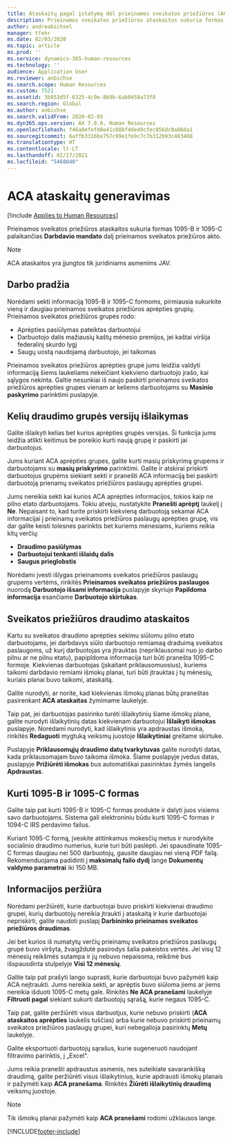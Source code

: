 ```yaml
---
title: Ataskaitų pagal įstatymą dėl prieinamos sveikatos priežiūros (ACA) generavimas
description: Prieinamos sveikatos priežiūros ataskaitos sukuria formas 1095-B ir 1095-C palaikančias **Darbdavio mandato** dalį prieinamos sveikatos priežiūros akto.
author: andreabichsel
manager: tfehr
ms.date: 02/03/2020
ms.topic: article
ms.prod: ''
ms.service: dynamics-365-human-resources
ms.technology: ''
audience: Application User
ms.reviewer: anbichse
ms.search.scope: Human Resources
ms.custom: 7521
ms.assetid: 3b953d5f-6325-4c9e-8b9b-6ab0458a73f8
ms.search.region: Global
ms.author: anbichse
ms.search.validFrom: 2020-02-03
ms.dyn365.ops.version: AX 7.0.0, Human Resources
ms.openlocfilehash: f46a8efefd8e41c08bf4de49cfec856dc0a86da1
ms.sourcegitcommit: 6affb3316be757c99e1fe9c7c7b312b93c483408
ms.translationtype: HT
ms.contentlocale: lt-LT
ms.lasthandoff: 02/17/2021
ms.locfileid: "5468040"
---
```

# <a name="generate-aca-reports"></a>ACA ataskaitų generavimas

[!include [Applies to Human Resources](../includes/applies-to-hr.md)]

Prieinamos sveikatos priežiūros ataskaitos sukuria formas 1095-B ir 1095-C palaikančias **Darbdavio mandato** dalį prieinamos sveikatos priežiūros akto.

> [!NOTE]
> ACA ataskaitos yra įjungtos tik juridiniams asmenims JAV.

## <a name="getting-started"></a>Darbo pradžia

Norėdami sekti informaciją 1095-B ir 1095-C formoms, pirmiausia sukurkite vieną ir daugiau prieinamos sveikatos priežiūros aprėpties grupių. Prieinamos sveikatos priežiūros grupės rodo:

- Aprėpties pasiūlymas pateiktas darbuotojui
- Darbuotojo dalis mažiausių kaštų mėnesio premijos, jei kaštai viršija federalinį skurdo lygį
- Saugų uostą naudojamą darbuotojo, jei taikomas

Prieinamos sveikatos priežiūros aprėpties grupė jums leidžia valdyti informaciją šiems laukeliams nekeičiant kiekvieno darbuotojo įrašo, kai sąlygos nekinta. Galtie nesunkiai iš naujo paskirti prieinamos sveikatos priežiūros aprėpties grupes vienam ar keliems darbuotojams su **Masinio paskyrimo** parinktimi puslapyje.

## <a name="maintaining-multiple-versions-of-a-coverage-group"></a>Kelių draudimo grupės versijų išlaikymas

Galite išlaikyti kelias bet kurios aprėpties grupės versijas. Ši funkcija jums leidžia atlikti keitimus be poreikio kurti naują grupę ir paskirti jai darbuotojus. 

Jums kuriant ACA aprėpties grupes, galite kurti masių priskyrimą grupėms ir darbuotojams su **masių priskyrimo** parinktimi. Galite ir atskirai priskirti darbuotojus grupėms siekiant sekti ir pranešti ACA informaciją bei paskirti darbuotoją prienamų sveikatos priežiūros paslaugų aprėpties grupei.

Jums nereikia sekti kai kurios ACA aprėpties informacijos, tokios kaip ne pilno etato darbuotojams. Tokiu atveju, nustatykite **Pranešti aprėptį** laukelį į **Ne**. Nepaisant to, kad turite priskirti kiekvieną darbuotoją sekamai ACA informacijai į prieinamų sveikatos priežiūros paslaugų aprėpties grupę, vis dar galite keisti tolesnes parinktis bet kuriems mėnesiams, kuriems reikia kitų verčių:

- **Draudimo pasiūlymas**
- **Darbuotojui tenkanti išlaidų dalis**
- **Saugus prieglobstis**

Norėdami įvesti išlygas prieinamoms sveikatos priežiūros paslaugų grupems vertėms, rinkitės **Prieinamos sveikatos priežiūros paslaugos** nuorodą **Darbuotojo išsami informacija** puslapyje skyriuje **Papildoma informacija** esančiame **Darbuotojo skirtukas**.

## <a name="reporting-health-care-coverage"></a>Sveikatos priežiūros draudimo ataskaitos

Kartu su sveikatos draudimo aprėpties sekimu siūlomu pilno etato darbuotojams, jei darbdavys siūlo darbuotojo remiamaą draduimą sveikatos paslaugoms, už kurį darbuotojas yra įtrauktas (nepriklausomai nuo jo darbo pilnu ar ne pilnu etatu), papipldoma informacija turi būti pranešta 1095-C formoje. Kiekvienas darbuotojas (įskaitant priklausomuosius), kuriems taikomi darbdavio remiami išmokų planai, turi būti įtrauktas į tų mėnesių, kuriais planai buvo taikomi, ataskaitą. 

Galite nurodyti, ar norite, kad kiekvienas išmokų planas būtų praneštas pasirenkant **ACA ataskaitas** žymimame laukelyje.

Taip pat, jei darbuotojas pasirinko turėti išlaikytinių šiame išmokų plane, galite nurodyti išlaikytinių datas kiekvienam darbuotojui **Išlaikyti išmokas** puslapyje. Norėdami nurodyti, kad išlaikytinis yra apdraustas išmoka, rinkitės **Redaguoti** mygtuką veiksmų juostoje **Išlaikytiniai** greitame skirtuke.

Puslapyje **Priklausomųjų draudimo datų tvarkytuvas** galite nurodyti datas, kada priklausomajam buvo taikoma išmoka. Šiame puslapyje įvedus datas, puslapyje **Prižiūrėti išmokas** bus automatiškai pasirinktas žymės langelis **Apdraustas**.

## <a name="generate-1095-b-and-1095-c-forms"></a>Kurti 1095-B ir 1095-C formas

Galite taip pat kurti 1095-B ir 1095-C formas produkte ir dalyti juos visiems savo darbuotojams. Sistema gali elektroniniu būdu kurti 1095-C formas ir 1094-C IRS perdavimo failus.  

Kuriant 1095-C formą, įveskite atitinkamus mokesčių metus ir nurodykite socialinio draudimo numerius, kurie turi būti paslėpti. Jei spausdinate 1095-C formas daugiau nei 500 darbuotojų, gausite daugiau nei vieną PDF failą. Rekomenduojama padidinti į **maksimalų failo dydį** lange **Dokumentų valdymo parametrai** iki 150 MB.

## <a name="viewing-information"></a>Informacijos peržiūra

Norėdami peržiūrėti, kurie darbuotojai buvo priskirti kiekvienai draudimo grupei, kurių darbuotojų nereikia įtraukti į ataskaitą ir kurie darbuotojai nepriskirti, galite naudoti puslapį **Darbininko prieinamos sveikatos priežiūros draudimas**.

Jei bet kurios iš numatytų verčių prieinamų sveikatos priežiūros paslaugų grupė buvo viršyta, žvaigždutė pasirodys šalia pakeistos vertės. Jei visų 12 mėnesių reikšmės sutampa ir jų nebuvo nepaisoma, reikšmė bus išspausdinta stulpelyje **Visi 12 mėnesių**.

Galite taip pat prašyti lango suprasti, kurie darbuotojai buvo pažymėti kaip ACA neįtraukti. Jums nereikia sekti, ar aprėptis buvo siūloma jiems ar jiems nereikia išduoti 1095-C metų gale. Rinkitės **Ne ACA pranešami** laukelyje **Filtruoti pagal** siekiant sukurti darbuotojų sąrašą, kurie negaus 1095-C.

Taip pat, galite peržiūrėti visus darbuotjus, kurie nebuvo priskirti (**ACA ataskaitos aprėpties** laukelis tuščias) arba kurie nebuvo priskirti prieinamų sveikatos priežiūros paslaugų grupei, kuri nebegalioja pasirinktų **Metų** laukelyje.

Galite eksportuoti darbuotojų sąrašus, kurie sugeneruoti naudojant filtravimo parinktis, į „Excel“.

Jums reikia pranešti apdraustus asmenis, nes suteikiate savarankišką draudimą, galite peržiūrėti visus išlaikytinius, kurie apdrausti išmokų planais ir pažymėti kaip **ACA pranešama**. Rinkitės **Žiūrėti išlaikytinių draudimą** veiksmų juostoje.

> [!NOTE]
> Tik išmokų planai pažymėti kaip **ACA pranešami** rodomi užklausos lange.


[!INCLUDE[footer-include](../includes/footer-banner.md)]